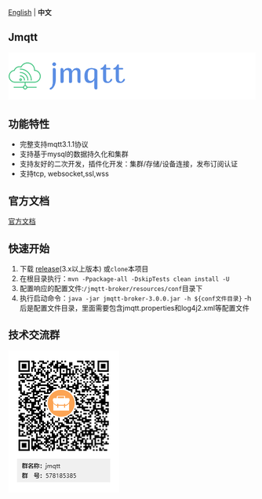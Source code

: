 [English](README.md) | **中文**
##  Jmqtt

![Jmqtt logo](jmqtt.png)

## 功能特性
* 完整支持mqtt3.1.1协议
* 支持基于mysql的数据持久化和集群
* 支持友好的二次开发，插件化开发：集群/存储/设备连接，发布订阅认证
* 支持tcp, websocket,ssl,wss

## 官方文档
[官方文档](http://www.mangdagou.com/)

## 快速开始
1. 下载 [release](https://github.com/Cicizz/jmqtt/releases)(3.x以上版本) 或`clone`本项目
2. 在根目录执行：`mvn -Ppackage-all -DskipTests clean install -U`
3. 配置响应的配置文件:`/jmqtt-broker/resources/conf`目录下
4. 执行启动命令：`java -jar jmqtt-broker-3.0.0.jar -h ${conf文件目录}` -h后是配置文件目录，里面需要包含jmqtt.properties和log4j2.xml等配置文件


## 技术交流群

![jmqtt技术交流群](jmqtt_qq.png)
